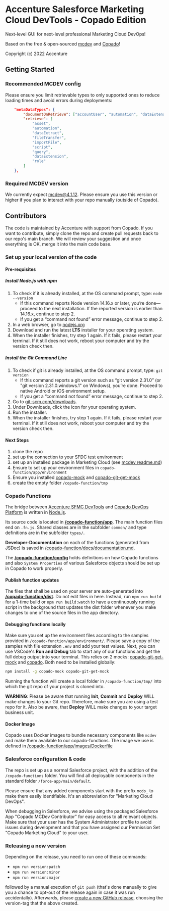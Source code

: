 # Accenture Salesforce Marketing Cloud DevTools - Copado Edition

Next-level GUI for next-level professional Marketing Cloud DevOps!

Based on the free & open-sourced [mcdev](https://github.com/Accenture/sfmc-devtools) and [Copado](https://www.copado.com/)!

Copyright (c) 2022 Accenture

## Getting Started

### Recommended MCDEV config

Please ensure you limit retrievable types to only supported ones to reduce loading times and avoid errors during deployments:

```json
    "metaDataTypes": {
        "documentOnRetrieve": ["accountUser", "automation", "dataExtension", "role"],
        "retrieve": [
            "asset",
            "automation",
            "dataExtract",
            "fileTransfer",
            "importFile",
            "script",
            "query",
            "dataExtension",
            "role"
        ]
    },
```

### Required MCDEV version

We currently expect mcdev@4.1.12. Please ensure you use this version or higher if you plan to interact with your repo manually (outside of Copado).

## Contributors

The code is maintained by Accenture with support from Copado. If you want to contribute, simply clone the repo and create pull requests back to our repo's main branch. We will review your suggestion and once everything is OK, merge it into the main code base.

### Set up your local version of the code

#### Pre-requisites

<a id="markdown-pre-requisites" name="pre-requisites"></a>

##### Install Node.js with npm

<a id="markdown-install-node.js-with-npm" name="install-node.js-with-npm"></a>

1. To check if it is already installed, at the OS command prompt, type: `node --version`
   - If this command reports Node version 14.16.x or later, you’re done—proceed to the next installation. If the reported version is earlier than 14.16.x, continue to step 2.
   - If you get a “command not found” error message, continue to step 2.
2. In a web browser, go to [nodejs.org](https://nodejs.org)
3. Download and run the latest **LTS** installer for your operating system.
4. When the installer finishes, try step 1 again. If it fails, please restart your terminal. If it still does not work, reboot your computer and try the version check then.

##### Install the Git Command Line

<a id="markdown-install-the-git-command-line" name="install-the-git-command-line"></a>

1. To check if git is already installed, at the OS command prompt, type: `git version`
   - If this command reports a git version such as “git version 2.31.0” (or "git version 2.31.0.windows.1" on Windows), you’re done. Proceed to native Android or iOS environment setup.
   - If you get a “command not found” error message, continue to step 2.
2. Go to [git-scm.com/downloads](https://git-scm.com/downloads).
3. Under Downloads, click the icon for your operating system.
4. Run the installer.
5. When the installer finishes, try step 1 again. If it fails, please restart your terminal. If it still does not work, reboot your computer and try the version check then.

#### Next Steps

1. clone the repo
2. set up the connection to your SFDC test environment
3. set up an installed package in Marketing Cloud (see [mcdev readme.md](https://github.com/Accenture/sfmc-devtools/blob/main/README.md#2-getting-started))
4. Ensure to set up your environment files in `copado-function/app/environment`
5. Ensure you installed [copado-mock](https://www.npmjs.com/package/copado-mock) and [copado-git-get-mock](https://www.npmjs.com/package/copado-git-get-mock)
6. create the empty folder `/copado-function/tmp`

### Copado Functions

The bridge between [Accenture SFMC DevTools](https://github.com/Accenture/sfmc-devtools) and [Copado DevOps Platform](https://www.copado.com/) is written in [Node.js](https://nodejs.org/en/).

Its source code is located in **[/copado-function/app](https://github.com/Accenture/sfmc-devtools-copado/tree/master/copado-function/app)**. The main function files end on `.fn.js`. Shared classes are in the subfolder `common/` and type definitions are in the subfolder `types/`.

**Developer-Documentation** on each of the functions (generated from JSDoc) is saved in [/copado-function/docs/documentation.md](https://github.com/Accenture/sfmc-devtools-copado/blob/master/copado-function/docs/documentation.md).

The **[/copado-function/config](https://github.com/Accenture/sfmc-devtools-copado/tree/master/copado-function/config)** holds definitions on how Copado functions and also `System Properties` of various Salesforce objects should be set up in Copado to work properly.

#### Publish function updates

The files that shall be used on your server are auto-generated into **[/copado-function/dist](https://github.com/Accenture/sfmc-devtools-copado/tree/master/copado-function/dist)**. Do not edit files in here. Instead, run `npm run build` for a 1-time build or `npm run build:watch` to have a continuously running script in the background that updates the dist folder whenever you make changes to one of the source files in the app directory.

#### Debugging functions locally

Make sure you set up the environment files according to the samples provided in `/copado-function/app/environment/`. Please save a copy of the samples with file extension `.env` and add your test values.
Next, you can use VSCode's **Run and Debug** tab to start any of our functions and get the full debug output into your terminal. This relies on 2 mocks: [copado-git-get-mock](https://www.npmjs.com/package/copado-git-get-mock) and [copado](https://www.npmjs.com/package/copado-mock). Both need to be installed globally:

```bash
npm install -g copado-mock copado-git-get-mock
```

Running the function will create a local folder in `/copado-function/tmp/` into which the git repo of your project is cloned into.

**WARNING**: Please be aware that running **Init**, **Commit** and **Deploy** WILL make changes to your Git repo. Therefore, make sure you are using a test repo for it. Also be aware, that **Deploy** WILL make changes to your target business unit.

#### Docker Image

Copado uses Docker images to bundle necessary components like `mcdev` and make them available to our copado-functions. The image we use is defined in [/copado-function/app/images/Dockerfile](https://github.com/Accenture/sfmc-devtools-copado/tree/master/copado-function/app/images/Dockerfile)

### Salesforce configuration & code

The repo is set up as a normal Salesforce project, with the addition of the `/copado-functions` folder. You will find all deployable components in the standard folder `/force-app/main/default`.

Please ensure that any added components start with the prefix `mcdo_` to make them easily identifiable. It's an abbreviation for "Marketing Cloud DevOps".

When debugging in Salesforce, we advise using the packaged Salesforce App "Copado MCDev Contributor" for easy access to all relevant objects. Make sure that your user has the System Administrator profile to avoid issues during development and that you have assigned our Permission Set "Copado Marketing Cloud" to your user.

### Releasing a new version

Depending on the release, you need to run one of these commands:

- `npm run version:patch`
- `npm run version:minor`
- `npm run version:major`

followed by a manual execution of `git push` (that's done manually to give you a chance to opt-out of the release again in case it was run accidentally). Afterwards, please [create a new GitHub release](https://github.com/Accenture/sfmc-devtools-copado/releases/new), choosing the version-tag that the above created.
